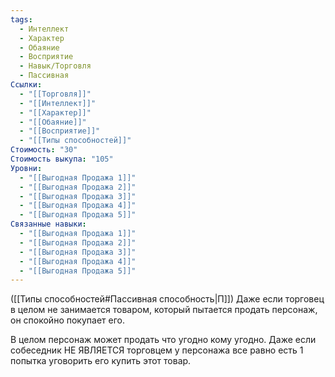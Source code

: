 ```yaml
---
tags:
  - Интеллект
  - Характер
  - Обаяние
  - Восприятие
  - Навык/Торговля
  - Пассивная
Ссылки:
  - "[[Торговля]]"
  - "[[Интеллект]]"
  - "[[Характер]]"
  - "[[Обаяние]]"
  - "[[Восприятие]]"
  - "[[Типы способностей]]"
Стоимость: "30"
Стоимость выкупа: "105"
Уровни:
  - "[[Выгодная Продажа 1]]"
  - "[[Выгодная Продажа 2]]"
  - "[[Выгодная Продажа 3]]"
  - "[[Выгодная Продажа 4]]"
  - "[[Выгодная Продажа 5]]"
Связанные навыки:
  - "[[Выгодная Продажа 1]]"
  - "[[Выгодная Продажа 2]]"
  - "[[Выгодная Продажа 3]]"
  - "[[Выгодная Продажа 4]]"
  - "[[Выгодная Продажа 5]]"
---
```

([[Типы способностей#Пассивная способность|П]]) Даже если торговец в целом не занимается товаром, который пытается продать персонаж, он спокойно покупает его. 

В целом персонаж может продать что угодно кому угодно. Даже если собеседник НЕ ЯВЛЯЕТСЯ торговцем у персонажа все равно есть 1 попытка уговорить его купить этот товар.